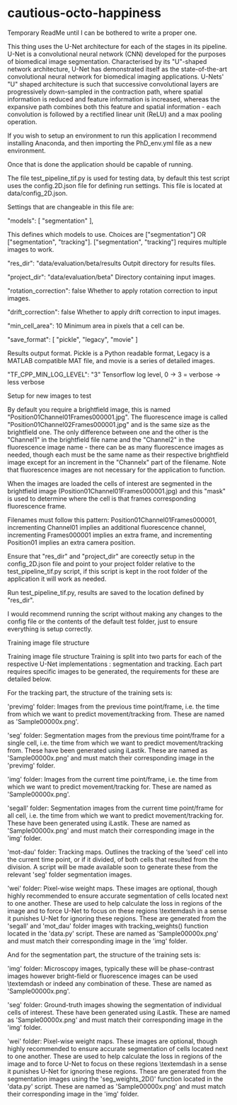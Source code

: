 # cautious-octo-happiness

Temporary ReadMe until I can be bothered to write a proper one.

This thing uses the U-Net architecture for each of the stages in its pipeline. U-Net is a convolutional neural network (CNN) developed for the purposes of biomedical image segmentation. Characterised by its "U"-shaped network architecture, U-Net has demonstrated itself as the state-of-the-art convolutional neural network for biomedical imaging applications. U-Nets' "U" shaped architecture is such that successive convolutional layers are progressively down-sampled in the contraction path, where spatial information is reduced and feature information is increased, whereas the expansive path combines both this feature and spatial information - each convolution is followed by a rectified linear unit (ReLU) and a max pooling operation.

If you wish to setup an environment to run this application I recommend installing Anaconda, and then importing the PhD_env.yml file as a new environment.

Once that is done the application should be capable of running.

The file test_pipeline_tif.py is used for testing data, by default this test script uses the config.2D.json file for defining run settings. This file is located at data/config_2D.json.

Settings that are changeable in this file are:

"models": [
    "segmentation"
],

This defines which models to use. Choices are ["segmentation"] OR ["segmentation", "tracking"]. ["segmentation", "tracking"] requires multiple images to work.     

"res_dir": "data/evaluation/beta/results
Outpit directory for results files.

"project_dir": "data/evaluation/beta"
Directory containing input images. 

"rotation_correction": false
Whether to apply rotation correction to input images.

"drift_correction": false
Whether to apply drift correction to input images.

"min_cell_area": 10
Minimum area in pixels that a cell can be.

"save_format": [
    "pickle",
    "legacy",
    "movie"
]

Results output format. Pickle is a Python readable format, Legacy is a MATLAB compatible MAT file, and movie is a series of detailed images.

"TF_CPP_MIN_LOG_LEVEL": "3"
Tensorflow log level, 0 -> 3 = verbose -> less verbose

Setup for new images to test

By default you require a brightfield image, this is named "Position01Channel01Frames000001.jpg". The fluorescence image is called "Position01Channel02Frames000001.jpg" and is the same size as the brightfield one. The only difference between one and the other is the "Channel1" in the brightfield file name and the "Channel2" in the fluorescence image name - there can be as many fluorescence images as needed, though each must be the same name as their respective brightfield image except for an increment in the "Channelx" part of the filename. Note that fluorescence images are not necessary for the application to function. 

When the images are loaded the cells of interest are segmented in the brightfield image (Position01Channel01Frames000001.jpg) and this "mask" is used to determine where the cell is that frames corresponding fluorescence frame.

Filenames must follow this pattern: Position01Channel01Frames000001, incrementing Channel01 implies an additional fluorescence channel, incrementing Frames000001 implies an extra frame, and incrementing Position01 implies an extra camera position.

Ensure that "res_dir" and "project_dir" are coreectly setup in the config_2D.json file and point to your project folder relative to the test_pipeline_tif.py script, if this script is kept in the root folder of the application it will work as needed.

Run test_pipeline_tif.py, results are saved to the location defined by "res_dir".

I would recommend running the script without making any changes to the config file or the contents of the default test folder, just to ensure everything is setup correctly.

Training image file structure

Training image file structure
Training is split into two parts for each of the respective U-Net implementations : segmentation and tracking. Each part requires specific images to be generated, the requirements for these are detailed below.

For the tracking part, the structure of the training sets is:

'previmg' folder: Images from the previous time point/frame, i.e. the time from which we want to predict movement/tracking from. These are named as 'Sample00000x.png'.

'seg' folder: Segmentation mages from the previous time point/frame for a single cell, i.e. the time from which we want to predict movement/tracking from.  These have been generated using iLastik. These are named as 'Sample00000x.png' and must match their corresponding image in the 'previmg' folder.

'img' folder: Images from the current time point/frame, i.e. the time from which we want to predict movement/tracking for. These are named as 'Sample00000x.png'.

'segall' folder: Segmentation images from the current time point/frame for all cell, i.e. the time from which we want to predict movement/tracking for.  These have been generated using iLastik. These are named as 'Sample00000x.png' and must match their corresponding image in the 'img' folder.

'mot-dau' folder: Tracking maps. Outlines the tracking of the ‘seed’ cell into the current time point, or if it divided, of both cells that resulted from the division. A script will be made available soon to generate these from the relevant 'seg' folder segmentation images. 

'wei' folder: Pixel-wise weight maps. These images are optional, though highly recommended to ensure accurate segmentation of cells located next to one another. These are used to help calculate the loss in regions of the image and to force U-Net to focus on these regions \textemdash in a sense it punishes U-Net for ignoring these regions. These are generated from the 'segall' and 'mot\_dau' folder images with tracking\_weights() function located in the 'data.py' script.  These are named as 'Sample00000x.png' and must match their corresponding image in the 'img' folder.


And for the segmentation part, the structure of the training sets is:

'img' folder: Microscopy images, typically these will be phase-contrast images however bright-field or fluorescence images can be used \textemdash or indeed any combination of these. These are named as 'Sample00000x.png'.

'seg' folder: Ground-truth images showing the segmentation of individual cells of interest. These have been generated using iLastik. These are named as 'Sample00000x.png' and must match their corresponding image in the 'img' folder.

'wei' folder: Pixel-wise weight maps. These images are optional, though highly recommended to ensure accurate segmentation of cells located next to one another. These are used to help calculate the loss in regions of the image and to force U-Net to focus on these regions \textemdash in a sense it punishes U-Net for ignoring these regions. These are generated from the segmentation images using the 'seg\_weights\_2D()' function located in the 'data.py' script.  These are named as 'Sample00000x.png' and must match their corresponding image in the 'img' folder.

